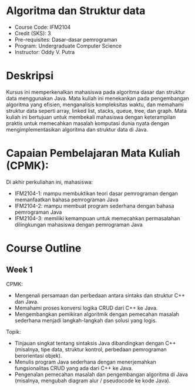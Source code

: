 #  Algoritma dan Struktur data
- Course Code: IFM2104
- Credit (SKS): 3
- Pre-requisites: Dasar-dasar pemrograman
- Program: Undergraduate Computer Science
- Instructor: Oddy V. Putra

# Deskripsi
Kursus ini memperkenalkan mahasiswa pada algoritma dasar dan struktur data menggunakan Java. Mata kuliah ini menekankan pada pengembangan algoritma yang efisien, menganalisis kompleksitas waktu, dan memahami struktur data seperti array, linked list, stacks, queue, tree, dan graph. Mata kuliah ini bertujuan untuk membekali mahasiswa dengan keterampilan praktis untuk memecahkan masalah komputasi dunia nyata dengan mengimplementasikan algoritma dan struktur data di Java.

# Capaian Pembelajaran Mata Kuliah (CPMK):

Di akhir perkuliahan ini, mahasiswa:

- IFM2104-1: mampu membuktikan teori dasar pemrograman dengan memanfaatkan bahasa pemrograman Java
- IFM2104-2: mampu membuat program sederhana dengan bahasa pemrograman Java
- IFM2104-3: memiliki kemampuan untuk memecahkan permasalahan dilingkungan mahasiswa dengan pemrograman Java

# Course Outline
## Week 1
CPMK:
- Mengenali persamaan dan perbedaan antara sintaks dan struktur C++ dan Java.
- Memahami proses konversi logika CRUD dari C++ ke Java.
- Mengembangkan pemikiran algoritmik dengan pemecahan masalah sederhana menjadi langkah-langkah dan solusi yang logis.

Topik:
- Tinjauan singkat tentang sintaksis Java dibandingkan dengan C++ (misalnya, tipe data, struktur kontrol, perbedaan pemrograman berorientasi objek).
- Menulis program Java sederhana dengan menerjemahkan fungsionalitas CRUD yang ada dari C++ ke Java.
- Pengenalan pemecahan masalah dan pengembangan algoritma di Java (misalnya, mengubah diagram alur / pseudocode ke kode Java).